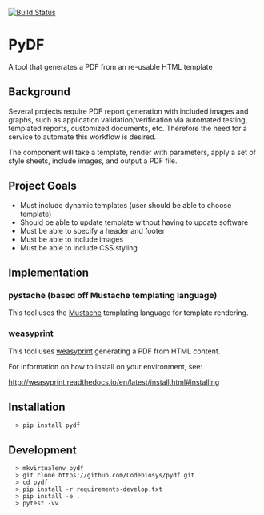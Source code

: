 [![Build Status](https://travis-ci.com/Codebiosys/pydf.svg?token=QV3wJRfpprDN5XdYRpuT&branch=master)](https://travis-ci.com/Codebiosys/pydf)

# PyDF

A tool that generates a PDF from an re-usable HTML template


## Background

Several projects require PDF report generation with included images and graphs,
such as application validation/verification via automated testing,
templated reports, customized documents, etc. Therefore the need for a service
to automate this workflow is desired.

The component will take a template, render with parameters, apply a set of style
sheets, include images, and output a PDF file.


## Project Goals

* Must include dynamic templates (user should be able to choose template)
* Should be able to update template without having to update software
* Must be able to specify a header and footer
* Must be able to include images
* Must be able to include CSS styling


## Implementation

### pystache (based off Mustache templating language)

This tool uses the [Mustache](http://mustache.github.io/mustache.5.html)
templating language for template rendering.

### weasyprint

This tool uses [weasyprint](http://weasyprint.readthedocs.io/en/latest/)
generating a PDF from HTML content.

For information on how to install on your environment, see:

http://weasyprint.readthedocs.io/en/latest/install.html#installing


## Installation

```
  > pip install pydf
```


## Development

```
  > mkvirtualenv pydf
  > git clone https://github.com/Codebiosys/pydf.git
  > cd pydf
  > pip install -r requirements-develop.txt
  > pip install -e .
  > pytest -vv
```
